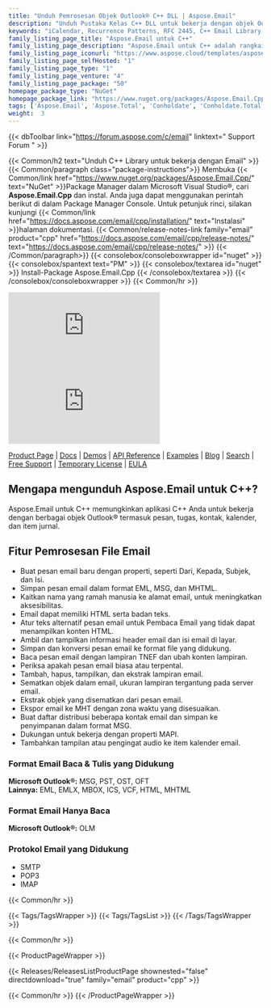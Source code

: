 ```yaml
---
title: "Unduh Pemrosesan Objek Outlook® C++ DLL | Aspose.Email"
description: "Unduh Pustaka Kelas C++ DLL untuk bekerja dengan objek Outlook®; pesan email, tugas, kontak, kalender, & item jurnal melalui API. Mendukung SMTP, POP3, & IMAP."
keywords: "iCalendar, Recurrence Patterns, RFC 2445, C++ Email Library, C++ Outlook Library"
family_listing_page_title: "Aspose.Email untuk C++"
family_listing_page_description: "Aspose.Email untuk C++ adalah rangkaian perpustakaan kelas yang disatukan untuk menghasilkan API pemrograman email yang kuat yang membuatnya lebih mudah untuk bekerja dengan sejumlah format pesan email seperti MSG, EML, EMLX dan MHT."
family_listing_page_iconurl: "https://www.aspose.cloud/templates/aspose/App_Themes/V3/images/email/272x272/aspose_email-for-cpp.png"
family_listing_page_selfHosted: "1"
family_listing_page_type: "1"
family_listing_page_venture: "4"
family_listing_page_package: "50"
homepage_package_type: "NuGet"
homepage_package_link: "https://www.nuget.org/packages/Aspose.Email.Cpp/"
tags: ['Aspose.Email', 'Aspose.Total', 'Conholdate', 'Conholdate.Total', 'Office-Automation', 'MSG', 'PST', 'OST', 'OFT', 'OLM', 'EML', 'EMLX', 'MBOX', 'ICS', 'VCF', 'HTML', 'MHTML', 'MHT', 'Mail', 'MIME', 'iCalender', 'SMTP', 'POP3', 'IMAP', 'Protocols', 'RFC2445', 'RFC822', 'Windows', 'Linux', 'VisualStudio', 'GCC', 'CLang', 'Component', 'Assembly', 'C++', 'API', 'Email-API', 'Distribution-List', 'MAPI', 'Parsing-MSG', 'Viewing-MSG', 'Email-Message-Extraction', 'Email', 'Mail-Message', 'EWS-Client', 'EML-to-MSG', 'Email-to-EML', 'Email-to-MHT', 'Mail-to-MHTML', 'Native', 'C++', 'CPP', 'Exchange']
weight:  3
---
```


{{< dbToolbar link="https://forum.aspose.com/c/email" linktext=" Support Forum " >}}

{{< Common/h2 text="Unduh C++ Library untuk bekerja dengan Email"  >}}
{{< Common/paragraph class="package-instructions">}}
Membuka
{{< Common/link href="https://www.nuget.org/packages/Aspose.Email.Cpp/" text="NuGet"  >}}Package Manager dalam Microsoft Visual Studio®, cari <b>Aspose.Email.Cpp</b> dan instal. Anda juga dapat menggunakan perintah berikut di dalam Package Manager Console. Untuk petunjuk rinci, silakan kunjungi
{{< Common/link href="https://docs.aspose.com/email/cpp/installation/" text="Instalasi"  >}}halaman dokumentasi.
{{< Common/release-notes-link family="email" product="cpp" href="https://docs.aspose.com/email/cpp/release-notes/" text="https://docs.aspose.com/email/cpp/release-notes/"  >}}
{{< /Common/paragraph>}}
{{< consolebox/consoleboxwrapper id="nuget" >}}
       {{< consolebox/spantext text="PM" >}}
       {{< consolebox/textarea id="nuget" >}} Install-Package Aspose.Email.Cpp {{< /consolebox/textarea >}}
{{< /consolebox/consoleboxwrapper >}}
{{< Common/hr >}}

![Nuget](https://img.shields.io/nuget/v/Aspose.Email.Cpp) ![Nuget](https://img.shields.io/nuget/dt/Aspose.Email.Cpp?label=nuget%20downloads)

[Product Page](https://products.aspose.com/email/cpp/) | [Docs](https://docs.aspose.com/email/cpp/) | [Demos](https://products.aspose.app/email/family) | [API Reference](https://reference.aspose.com/email/cpp) | [Examples](https://github.com/aspose-email/Aspose.Email-for-C) | [Blog](https://blog.aspose.com/category/email/) | [Search](https://search.aspose.com/) | [Free Support](https://forum.aspose.com/c/email) | [Temporary License](https://purchase.aspose.com/temporary-license) | [EULA](https://about.aspose.com/legal/eula/)

## Mengapa mengunduh Aspose.Email untuk C++?

Aspose.Email untuk C++ memungkinkan aplikasi C++ Anda untuk bekerja dengan berbagai objek Outlook® termasuk pesan, tugas, kontak, kalender, dan item jurnal.

## Fitur Pemrosesan File Email

- Buat pesan email baru dengan properti, seperti Dari, Kepada, Subjek, dan Isi.
- Simpan pesan email dalam format EML, MSG, dan MHTML.
- Kaitkan nama yang ramah manusia ke alamat email, untuk meningkatkan aksesibilitas.
- Email dapat memiliki HTML serta badan teks.
- Atur teks alternatif pesan email untuk Pembaca Email yang tidak dapat menampilkan konten HTML.
- Ambil dan tampilkan informasi header email dan isi email di layar.
- Simpan dan konversi pesan email ke format file yang didukung.
- Baca pesan email dengan lampiran TNEF dan ubah konten lampiran.
- Periksa apakah pesan email biasa atau terpental.
- Tambah, hapus, tampilkan, dan ekstrak lampiran email.
- Sematkan objek dalam email, ukuran lampiran tergantung pada server email.
- Ekstrak objek yang disematkan dari pesan email.
- Ekspor email ke MHT dengan zona waktu yang disesuaikan.
- Buat daftar distribusi beberapa kontak email dan simpan ke penyimpanan dalam format MSG.
- Dukungan untuk bekerja dengan properti MAPI.
- Tambahkan tampilan atau pengingat audio ke item kalender email.

### Format Email Baca & Tulis yang Didukung

**Microsoft Outlook®:** MSG, PST, OST, OFT\
**Lainnya:** EML, EMLX, MBOX, ICS, VCF, HTML, MHTML

### Format Email Hanya Baca

**Microsoft Outlook®:** OLM

### Protokol Email yang Didukung

- SMTP
- POP3
- IMAP

{{< Common/hr >}}

{{< Tags/TagsWrapper >}}
 {{< Tags/TagsList >}}
{{< /Tags/TagsWrapper >}}

{{< Common/hr >}}

{{< ProductPageWrapper >}}
<!-- ReleasesListProductPage-->
   {{< Releases/ReleasesListProductPage shownested="false"  directdownload="true" family="email" product="cpp" >}}
<!-- /ReleasesListProductPage-->
{{< Common/hr >}}
{{< /ProductPageWrapper >}}

